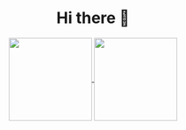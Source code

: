 <h1 align="center">Hi there 👋</h1>

<section align="center">
  <a href="https://github.com/tkming0916/github-readme-stats">
    <img align="center" height="150px" src="https://github-readme-stats.vercel.app/api?username=tkming0916&count_private=true&show_icons=true&theme=react" />
  </a>
  <a href="https://github.com/tkming0916/github-readme-stats">
    <img align="center" height="150px" src="https://github-readme-stats.vercel.app/api/top-langs/?username=tkming0916&count_private=true&layout=compact&theme=react&repo=github-readme-stats&langs_count=5" />
  </a>  
</section>
